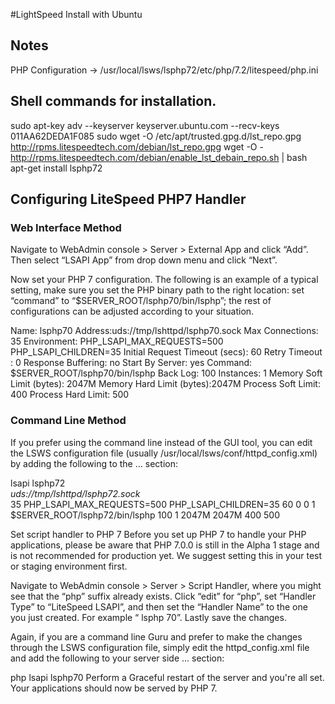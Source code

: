 #LightSpeed Install with Ubuntu
## Notes
PHP Configuration -> /usr/local/lsws/lsphp72/etc/php/7.2/litespeed/php.ini

## Shell commands for installation.
sudo apt-key adv --keyserver keyserver.ubuntu.com --recv-keys 011AA62DEDA1F085
sudo wget -O /etc/apt/trusted.gpg.d/lst_repo.gpg http://rpms.litespeedtech.com/debian/lst_repo.gpg
wget -O - http://rpms.litespeedtech.com/debian/enable_lst_debain_repo.sh | bash
apt-get install lsphp72

## Configuring LiteSpeed PHP7 Handler
### Web Interface Method
Navigate to WebAdmin console > Server > External App and click “Add”. Then select “LSAPI App” from drop down menu and click “Next”.

Now set your PHP 7 configuration. The following is an example of a typical setting, make sure you set the PHP binary path to the right location: set “command” to “$SERVER_ROOT/lsphp70/bin/lsphp”; the rest of configurations can be adjusted according to your situation.

Name: lsphp70
Address:uds://tmp/lshttpd/lsphp70.sock
Max Connections: 35
Environment: PHP_LSAPI_MAX_REQUESTS=500
             PHP_LSAPI_CHILDREN=35
Initial Request Timeout (secs): 60
Retry Timeout : 0
Response Buffering: no
Start By Server: yes
Command: $SERVER_ROOT/lsphp70/bin/lsphp
Back Log: 100
Instances: 1
Memory Soft Limit (bytes): 2047M
Memory Hard Limit (bytes):2047M
Process Soft Limit: 400
Process Hard Limit: 500

### Command Line Method 
If you prefer using the command line instead of the GUI tool, you can edit the LSWS configuration file (usually /usr/local/lsws/conf/httpd_config.xml) by adding the following to the <extProcessorList>… </extProcessorList> section:

<extProcessor>
    <type>lsapi</type>
    <name>lsphp72</name>
    <address>uds://tmp/lshttpd/lsphp72.sock</address>
    <note></note>
    <maxConns>35</maxConns>
    <env>PHP_LSAPI_MAX_REQUESTS=500</env>
    <env>PHP_LSAPI_CHILDREN=35</env>
    <initTimeout>60</initTimeout>
    <retryTimeout>0</retryTimeout>
    <persistConn></persistConn>
    <pcKeepAliveTimeout></pcKeepAliveTimeout>
    <respBuffer>0</respBuffer>
    <autoStart>1</autoStart>
    <path>$SERVER_ROOT/lsphp72/bin/lsphp</path>
    <backlog>100</backlog>
    <instances>1</instances>
    <extUser></extUser>
    <extGroup></extGroup>
    <runOnStartUp></runOnStartUp>
    <extMaxIdleTime></extMaxIdleTime>
    <priority></priority>
    <memSoftLimit>2047M</memSoftLimit>
    <memHardLimit>2047M</memHardLimit>
    <procSoftLimit>400</procSoftLimit>
    <procHardLimit>500</procHardLimit>
  </extProcessor>

Set script handler to PHP 7
Before you set up PHP 7 to handle your PHP applications, please be aware that PHP 7.0.0 is still in the Alpha 1 stage and is not recommended for production yet. We suggest setting this in your test or staging environment first.

Navigate to WebAdmin console > Server > Script Handler, where you might see that the “php” suffix already exists. Click “edit” for “php”, set “Handler Type” to “LiteSpeed LSAPI”, and then set the “Handler Name” to the one you just created. For example “ lsphp 70”. Lastly save the changes.

Again, if you are a command line Guru and prefer to make the changes through the LSWS configuration file, simply edit the httpd_config.xml file and add the following to your server side <scriptHandlerList>… </scriptHandlerList> section:

  <scriptHandler>
    <suffix>php</suffix>
    <type>lsapi</type>
    <handler>lsphp70</handler>
    <note></note>
  </scriptHandler>
Perform a Graceful restart of the server and you're all set. Your applications should now be served by PHP 7.